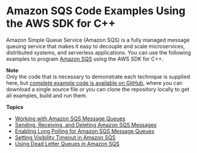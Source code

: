 # Amazon SQS Code Examples Using the AWS SDK for C\+\+<a name="examples-sqs"></a>

Amazon Simple Queue Service \(Amazon SQS\) is a fully managed message queuing service that makes it easy to decouple and scale microservices, distributed systems, and serverless applications\. You can use the following examples to program [Amazon SQS](https://aws.amazon.com/sqs) using the AWS SDK for C\+\+\.

**Note**  
Only the code that is necessary to demonstrate each technique is supplied here, but [complete example code is available on GitHub](https://github.com/awsdocs/aws-doc-sdk-examples/tree/master/cpp), where you can download a single source file or you can clone the repository locally to get all examples, build and run them\.

**Topics**
+ [Working with Amazon SQS Message Queues](examples-sqs-message-queues.md)
+ [Sending, Receiving, and Deleting Amazon SQS Messages](examples-sqs-messages.md)
+ [Enabling Long Polling for Amazon SQS Message Queues](examples-sqs-long-polling.md)
+ [Setting Visibility Timeout in Amazon SQS](examples-sqs-visibility-timeout.md)
+ [Using Dead Letter Queues in Amazon SQS](examples-sqs-dead-letter-queues.md)